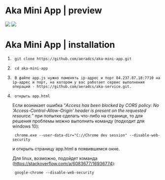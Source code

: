 # Aka Mini App | preview

<img src="https://user-images.githubusercontent.com/43800886/174640586-10cfdddb-4278-4d6f-b8c3-ace93bb111b4.png">

<img src="https://user-images.githubusercontent.com/43800886/174641106-daf0fa8c-b25a-4258-a11b-2851130b2171.png">

# Aka Mini App | installation

1.      git clone https://github.com/aeradcs/aka-mini-app.git 
2.      cd aka-mini-app
3.      В файле app.js нужно поменять ip-адрес и порт 84.237.87.18:7710 на ip-адрес и порт, на котором у вас работает сервис выполнения операций - https://github.com/aeradcs/aka-service.git.
3.      открыть app.html
    Если возникает ошибка “_Access has been blocked by CORS policy: No 'Access-Control-Allow-Origin' header is present on the requested resource._”   при попытке сделать что-либо на странице, то для решения проблемы можно выполнить команду (подходит для windows 10):

        chrome.exe --user-data-dir="C://Chrome dev session" --disable-web-security
    
    и открыть страницу app.html в появившемся окне.

    Для linux, возможно, подойдет команда (https://stackoverflow.com/a/6083677/16936774):

        google-chrome --disable-web-security

   


